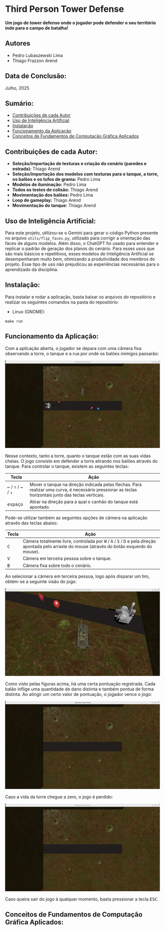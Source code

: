 # Third Person Tower Defense

**Um jogo de tower defense onde o jogador pode defender o seu território indo para o campo de batalha!**

## Autores

- Pedro Lubaszewski Lima
- Thiago Frazzon Arend

## Data de Conclusão:

Julho, 2025

## Sumário:

- [Contribuições de cada Autor](#contribui%C3%A7%C3%B5es-de-cada-autor)
- [Uso de Inteligência Artificial](#uso-de-intelig%C3%AAncia-artificial)
- [Instalação](#instala%C3%A7%C3%A3o)
- [Funcionamento da Aplicação](#funcionamento-da-aplica%C3%A7%C3%A3o)
- [Conceitos de Fundamentos de Computação Gráfica Aplicados](#conceitos-de-fundamentos-de-computa%C3%A7%C3%A3o-gr%C3%A1fica-aplicados)

## Contribuições de cada Autor:

- **Seleção/importação de texturas e criação do cenário (paredes e estrada):** Thiago Arend
- **Seleção/importação dos modelos com texturas para o tanque, a torre, os balões e os tufos de grama:** Pedro Lima
- **Modelos de iluminação:** Pedro Lima
- **Todos os testes de colisão:** Thiago Arend
- **Movimentação dos balões:** Pedro Lima
- **Loop de gameplay:** Thiago Arend
- **Movimentação do tanque:** Thiago Arend

## Uso de Inteligência Artificial:

Para este projeto, utilizou-se o Gemini para gerar o código Python presente no arquivo ```utils/flip_faces.py```, utilizado para corrigir a orientação das faces de alguns modelos. Além disso, o ChatGPT foi usado para entender e replicar o padrão de geração dos planos do cenário. Para esses usos que são mais básicos e repetitivos, esses modelos de Inteligência Artificial se desempenharam muito bem, otimizando a produtividade dos membros do projeto. Esse tipo de uso não prejudicou as experiências necessárias para o aprendizado da disciplina.

## Instalação:

Para instalar e rodar a aplicação, basta baixar os arquivos do repositório e realizar os seguintes comandos na pasta do repositório:

- Linux (GNOME):

```
make run
```

## Funcionamento da Aplicação:

Com a aplicação aberta, o jogador se depara com uma câmera fixa observando a torre, o tanque e a rua por onde os balões inimigos passarão:

![Cenário inicial do jogo](img/Fixed%20Camera.png)

Nesse contexto, tanto a torre, quanto o tanque estão com as suas vidas cheias. O jogo consiste em defender a torre atirando nos balões através do tanque. Para controlar o tanque, existem as seguintes teclas:

| Tecla | Ação |
| --- | --- |
| <kbd>←</kbd> / <kbd>↑</kbd> / <kbd>→</kbd> / <kbd>↓</kbd> | Mover o tanque na direção indicada pelas flechas. Para realizar uma curva, é necessário pressionar as teclas horizontais junto das teclas verticais. |
| <kbd>espaço</kbd> | Atirar na direção para a qual o canhão do tanque está apontado. |

Pode-se utilizar também as seguintes opções de câmera na aplicação através das teclas abaixo:

| Tecla | Ação |
| --- | --- |
| <kbd>C</kbd> | Câmera totalmente livre, controlada por <kbd>W</kbd> / <kbd>A</kbd> / <kbd>S</kbd> / <kbd>D</kbd> e pela direção apontada pelo arraste do mouse (através do botão esquerdo do mouse). |
| <kbd>V</kbd> | Câmera em terceira pessoa sobre o tanque. |
| <kbd>B</kbd> | Câmera fixa sobre todo o cenário. |

Ao selecionar a câmera em terceira pessoa, logo após disparar um tiro, obtém-se a seguinte visão do jogo:

![Câmera em Terceira Pessoa](img/Tank%20Shooting.png)

Como visto pelas figuras acima, há uma certa pontuação registrada. Cada balão inflige uma quantidade de dano distinta e também pontua de forma distinta. Ao atingir um certo valor de pontuação, o jogador vence o jogo:

![Tela de Vitória](img/You%20Win.png)

Caso a vida da torre chegue a zero, o jogo é perdido:

![Tela de Derrota](img/Game%20Over.png)

Caso queira sair do jogo à qualquer momento, basta pressionar a tecla <kbd>ESC</kbd>.

## Conceitos de Fundamentos de Computação Gráfica Aplicados:

